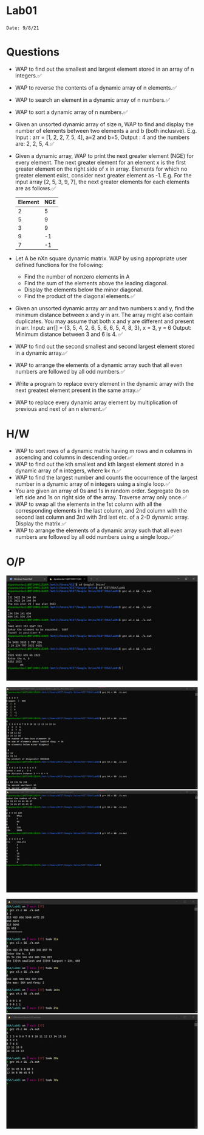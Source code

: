 # Lab01

`Date: 9/8/21`

# Questions

* WAP to find out the smallest and largest element stored in an array of n integers.✅
* WAP to reverse the contents of a dynamic array of n elements.✅
* WAP to search an element in a dynamic array of n numbers.✅
* WAP to sort a dynamic array of n numbers.✅
* Given an unsorted dynamic array of size n, WAP to find and display the number of elements between two elements a and b (both inclusive). E.g. Input : arr = [1, 2, 2, 7, 5, 4], a=2 and b=5, Output : 4 and the numbers are: 2, 2, 5, 4.✅

* Given a dynamic array, WAP to print the next greater element (NGE) for every element. The next greater element for an element x is the first greater element on the right side of x in array. Elements for which no greater element exist, consider next greater element as -1. E.g. For the input array [2, 5, 3, 9, 7], the next greater elements for each elements are as follows.✅

    Element | NGE
    --|--
    2 |	5
    5 |	9
    3 |	9
    9 |	-1
    7 |	-1

* Let A be nXn square dynamic matrix. WAP by using appropriate user defined functions for the following:
    * Find the number of nonzero elements in A
    * Find the sum of the elements above the leading diagonal.
    * Display the elements below the minor diagonal.
    * Find the product of the diagonal elements.✅

* Given an unsorted dynamic array arr and two numbers x and y, find the minimum distance between x and y in arr. The array might also contain duplicates. You may assume that both x and y are different and present in arr.
Input: arr[] = {3, 5, 4, 2, 6, 5, 6, 6, 5, 4, 8, 3}, x = 3, y = 6
Output: Minimum distance between 3 and 6 is 4. ✅
* WAP to find out the second smallest and second largest element stored in a dynamic array.✅
* WAP to arrange the elements of a dynamic array such that all even numbers are followed by all odd numbers.✅
* Write a program to replace every element in the dynamic array with the next greatest element present in the same array.✅
* WAP to replace every dynamic array element by multiplication of previous and next of an n element.✅

# H/W
* WAP to sort rows of a dynamic matrix having m rows and n columns in ascending and columns in descending order.✅
* WAP to find out the kth smallest and kth largest element stored in a dynamic array of n integers, where k< n.✅
* WAP to find the largest number and counts the occurrence of the largest number in a dynamic array of n integers using a single loop.✅
* You are given an array of 0s and 1s in random order. Segregate 0s on left side and 1s on right side of the array. Traverse array only once.✅
* WAP to swap all the elements in the 1st column with all the corresponding elements in the last column, and 2nd column with the second last column and 3rd with 3rd last etc. of a 2-D dynamic array.  Display the matrix.✅
* WAP to arrange the elements of a dynamic array such that all even numbers are followed by all odd numbers using a single loop.✅

# O/P
![](/Lab01/O-P.png)

![](/Lab01/01.png)
![](/Lab01/02.png)

![](/Lab01/03.png)
![](/Lab01/04.png)